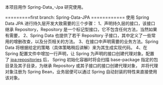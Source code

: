 本项目用作 Spring-Data_-Jpa 研究使用。

=========first branch: Spring-Data-JPA ============
使用 Spring Data JPA 进行持久层开发大致需要的三个步骤：
1、声明持久层的接口，该接口继承 Repository，Repository 是一个标记型接口，它不包含任何方法，当然如果有需要，
2、Spring Data 也提供了若干 Repository 子接口，其中定义了一些常用的增删改查，以及分页相关的方法。
3、在接口中声明需要的业务方法。Spring Data 将根据给定的策略（具体策略稍后讲解）来为其生成实现代码。
4、在 Spring 配置文件中增加一行声明，让 Spring 为声明的接口创建代理对象。配置了 <jpa:repositories> 后，
Spring 初始化容器时将会扫描 base-package 指定的包目录及其子目录，为继承 Repository 或其子接口的接口创建代理对象，
并将代理对象注册为 Spring Bean，业务层便可以通过 Spring 自动封装的特性来直接使用该对象。
